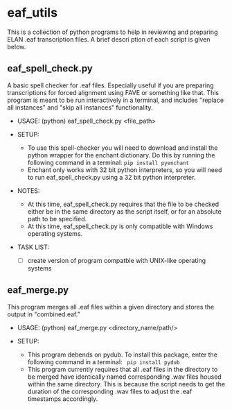 # eaf_utils
This is a collection of python programs to help in reviewing and preparing ELAN .eaf transcription files. A brief descri
ption of each script is given below.

## eaf_spell_check.py
A basic spell checker for .eaf files. Especially useful if you are preparing transcriptions for forced alignment using 
FAVE or something like that. This program is meant to be run interactively in a terminal, and includes "replace all 
instances" and "skip all instances" functionality. 

* USAGE: (python) eaf_spell_check.py \<file_path\>
  
* SETUP:  
  * To use this spell-checker you will need to download and install the python wrapper for the enchant dictionary. Do 
  this by running the following command in a terminal: 
    ```pip install pyenchant```
  * Enchant only works with 32 bit python interpreters, so you will need to run eaf_spell_check.py using a 32 bit 
  python interpreter.
  
* NOTES:  
  * At this time, eaf_spell_check.py requires that the file to be checked either be in the same directory as the script 
  itself, or for an absolute path to be specified.
  * At this time, eaf_spell_check.py is only compatible with Windows operating systems.
  
* TASK LIST:  
  - [ ] create version of program compatble with UNIX-like operating systems
    
## eaf_merge.py
This program merges all .eaf files within a given directory and stores the output in "combined.eaf." 

* USAGE: (python) eaf_merge.py \<directory_name/path/>

* SETUP: 
  * This program debends on pydub. To install this package, enter the following command in a terminal: 
  ``` pip install pydub```
  * This program currently requires that all .eaf files in the directory to be merged have identically named 
  corresponding .wav files housed within the same directory. This is because the script needs to get the duration 
  of the corresponding .wav files to adjust the .eaf timestamps accordingly.
  
